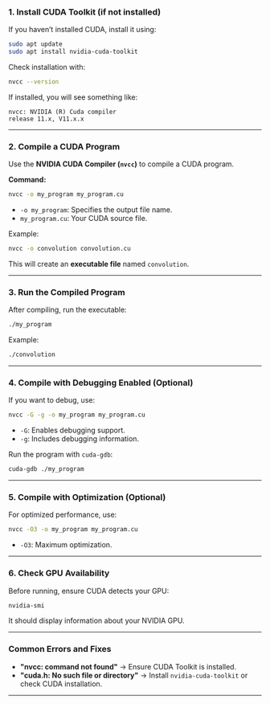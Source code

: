 
### **1. Install CUDA Toolkit (if not installed)**
If you haven’t installed CUDA, install it using:
```bash
sudo apt update
sudo apt install nvidia-cuda-toolkit
```
Check installation with:
```bash
nvcc --version
```
If installed, you will see something like:
```
nvcc: NVIDIA (R) Cuda compiler
release 11.x, V11.x.x
```

---

### **2. Compile a CUDA Program**
Use the **NVIDIA CUDA Compiler (`nvcc`)** to compile a CUDA program. 

**Command:**
```bash
nvcc -o my_program my_program.cu
```
- `-o my_program`: Specifies the output file name.
- `my_program.cu`: Your CUDA source file.

Example:
```bash
nvcc -o convolution convolution.cu
```
This will create an **executable file** named `convolution`.

---

### **3. Run the Compiled Program**
After compiling, run the executable:
```bash
./my_program
```
Example:
```bash
./convolution
```

---

### **4. Compile with Debugging Enabled (Optional)**
If you want to debug, use:
```bash
nvcc -G -g -o my_program my_program.cu
```
- `-G`: Enables debugging support.
- `-g`: Includes debugging information.

Run the program with `cuda-gdb`:
```bash
cuda-gdb ./my_program
```

---

### **5. Compile with Optimization (Optional)**
For optimized performance, use:
```bash
nvcc -O3 -o my_program my_program.cu
```
- `-O3`: Maximum optimization.

---

### **6. Check GPU Availability**
Before running, ensure CUDA detects your GPU:
```bash
nvidia-smi
```
It should display information about your NVIDIA GPU.

---

### **Common Errors and Fixes**
- **"nvcc: command not found"** → Ensure CUDA Toolkit is installed.
- **"cuda.h: No such file or directory"** → Install `nvidia-cuda-toolkit` or check CUDA installation.

---
